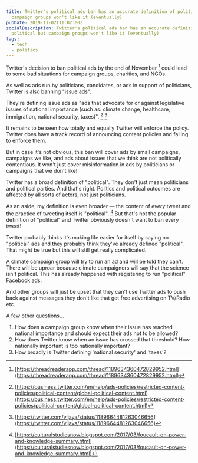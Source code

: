 ```yaml
---
title: Twitter's political ads ban has an accurate definition of political but
  campaign groups won't like it (eventually)
pubDate: 2019-11-02T11:02:00Z
socialDescription: Twitter's political ads ban has an accurate definition of
  political but campaign groups won't like it (eventually)
tags:
  - tech
  - politics
---
```


Twitter's decision to ban political ads by the end of November [^1] could lead to some bad situations for campaign groups, charities, and NGOs.

As well as ads run by politicians, candidates, or ads in support of politicians, Twitter is also banning "issue ads".

They're defining issue ads as "ads that advocate for or against legislative issues of national importance (such as: climate change, healthcare, immigration, national security, taxes)". [^2] [^3]

It remains to be seen how totally and equally Twitter will enforce the policy. Twitter does have a track record of announcing content policies and failing to enforce them.

But in case it's not obvious, this ban will cover ads by small campaigns, campaigns we like, and ads about issues that we think are not politically contentious. It won't just cover misinformation in ads by politicians or campaigns that we don't like!

Twitter has a broad definition of "political". They don't just mean politicians and political parties. And that's right. Politics and political outcomes are affected by all sorts of actors, not just politicians.

As an aside, my definition is even broader — the content of _every_ tweet and the practice of tweeting itself is "political". [^4] But that's not the popular definition of "political" and Twitter obviously doesn't want to ban every tweet!

Twitter probably thinks it's making life easier for itself by saying no "political" ads and they probably think they've already defined "political". That might be true but this will still get really complicated.

A climate campaign group will try to run an ad and will be told they can't. There will be uproar because climate campaigners will say that the science isn't political. This has already happened with registering to run "political" Facebook ads.

And other groups will just be upset that they can't use Twitter ads to push back against messages they don't like that get free advertising on TV/Radio etc.

A few other questions…

1. How does a campaign group know when their issue has reached national importance and should expect their ads not to be allowed?
2. How does Twitter know when an issue has crossed that threshold? How nationally important is too nationally important?
3. How broadly is Twitter defining 'national security' and 'taxes'?

[^1]: [https://threadreaderapp.com/thread/1189634360472829952.html](https://threadreaderapp.com/thread/1189634360472829952.html)

[^2]: [https://business.twitter.com/en/help/ads-policies/restricted-content-policies/political-content/global-political-content.html](https://business.twitter.com/en/help/ads-policies/restricted-content-policies/political-content/global-political-content.html)

[^3]: [https://twitter.com/vijaya/status/1189664481263046656](https://twitter.com/vijaya/status/1189664481263046656)

[^4]: [https://culturalstudiesnow.blogspot.com/2017/03/foucault-on-power-and-knowledge-summary.html](https://culturalstudiesnow.blogspot.com/2017/03/foucault-on-power-and-knowledge-summary.html)
